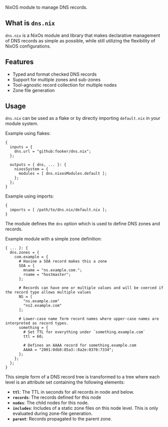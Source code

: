 NixOS module to manage DNS records.

## What is `dns.nix`
`dns.nix` is a NixOs module and library that makes declarative management of DNS records as simple as possible, while still utilizing the flexibility of NixOS configurations.

## Features
* Typed and format checked DNS records
* Support for multiple zones and sub-zones
* Tool-agnostic record collection for multiple nodes
* Zone file generation

## Usage
`dns.nix` can be used as a flake or by directly importing `default.nix` in your module system.

Example using flakes:
```
{
  inputs = {
    dns.url = "github:fooker/dns.nix";
  };

  outputs = { dns, ... }: {
    nixosSystem = {
      modules = [ dns.nixosModules.default ];
    };
  };
}
```

Example using imports:
```
{
  imports = [ /path/to/dns.nix/default.nix ];
}
```

The module defines the `dns` option which is used to define DNS zones and records.

Example module with a simple zone definition:
```
{ ... }: {
  dns.zones = {
    com.example = {
      # Havine a SOA record makes this a zone
      SOA = {
        mname = "ns.example.com.";
        rname = "hostmaster";
      };
      
      # Records can have one or multiple values and will be coerced if the record type allows multiple values
      NS = [
        "ns.example.com"
        "ns2.example.com"
      ];

      # Lower-case name form record names where upper-case names are interpreted as record types.
      something = {
        # Set TTL for everything under `something.example.com`
        ttl = 60;

        # Defines an AAAA record for something.example.com
        AAAA = "2001:0db8:85a3::8a2e:0370:7334";
      };
    };
  };
}
```

This simple form of a DNS record tree is transformed to a tree where each level is an attribute set containing the following elements:
* **`ttl`**: The TTL in seconds for all records in node and below.
* **`records`**: The records defined for this node
* **`nodes`**: The child nodes for this node.
* **`includes`**: Includes of a static zone files on this node level. This is only evaluated during zone-file generation.
* **`parent`**: Records propagated to the parent zone.

